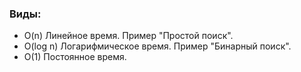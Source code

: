 ### Виды: 

  - O(n)     Линейное время. Пример "Простой поиск".
  - O(log n) Логарифмическое время. Пример "Бинарный поиск".
  - O(1)     Постоянное время. 